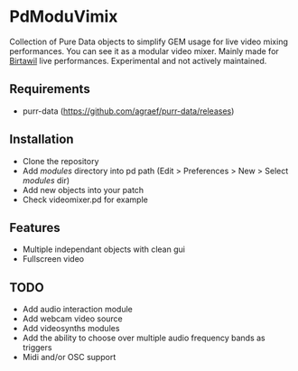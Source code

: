 # PdModuVimix
Collection of Pure Data objects to simplify GEM usage for live video mixing performances. You can see it as a modular video mixer.
Mainly made for [Birtawil](https://birtawil.bandcamp.com/) live performances.
Experimental and not actively maintained.

## Requirements
 * purr-data (https://github.com/agraef/purr-data/releases)

## Installation
 * Clone the repository
 * Add *modules* directory into pd path (Edit > Preferences > New > Select *modules* dir)
 * Add new objects into your patch
 * Check videomixer.pd for example

## Features
- Multiple independant objects with clean gui
- Fullscreen video

## TODO
- Add audio interaction module
- Add webcam video source
- Add videosynths modules
- Add the ability to choose over multiple audio frequency bands as triggers
- Midi and/or OSC support



